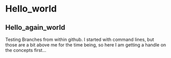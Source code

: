 # Hello_world
## Hello_again_world
Testing Branches from within github. I started with command lines, but those are a bit above me for the time being, so here I am getting a handle on the concepts first...
